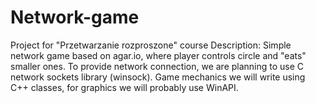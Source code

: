 # Network-game
Project for "Przetwarzanie rozproszone" course
Description: 
  Simple network game based on agar.io, where player controls circle and "eats" smaller ones. To provide network connection,  we are planning to use C network sockets library (winsock). Game mechanics we will write using C++ classes, for graphics we will probably use WinAPI.
